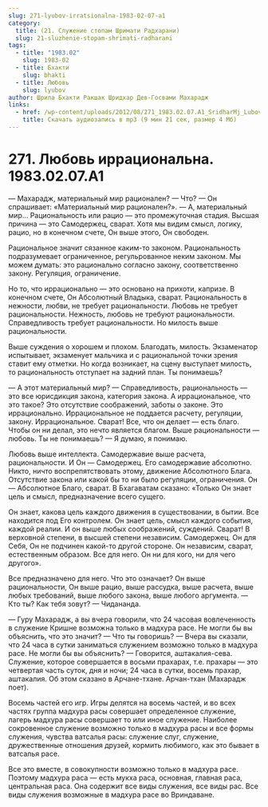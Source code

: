 ```yaml
---
slug: 271-lyubov-irratsionalna-1983-02-07-a1
category:
  title: (21. Служение стопам Шримати Радхарани)
  slug: 21-sluzhenie-stopam-shrimati-radharani
tags:
  - title: "1983.02"
    slug: 1983-02
  - title: Бхакти
    slug: bhakti
  - title: Любовь
    slug: lyubov
author: Шрила Бхакти Ракшак Шридхар Дев-Госвами Махарадж
links:
  - href: /wp-content/uploads/2012/08/271_1983.02.07.A1_SridharMj_Lubov_irracionalna.mp3
    title: Скачать аудиозапись в mp3 (9 мин 21 сек, размер 4 Мб)
---
```


# 271. Любовь иррациональна. 1983.02.07.A1

— Махарадж, материальный мир рационален? — Что? — Он спрашивает: «Материальный мир рационален?». — А, материальный мир… Рациональность или рацио — это промежуточная стадия. Высшая причина — это Самодержец, сварат. Хотя мы видим смысл, логику, рацио, но в конечном счете, Он выше этого, Он свободен.

Рациональное значит сязанное каким-то законом. Рациональность подразумевает ограниченное, регульрованное неким законом. Мы можем думать: это рационально согласно закону, соответственно закону. Регуляция, ограничение.

Но то, что иррационально — это основано на прихоти, капризе. В конечном счете, Он Абсолютный Владыка, сварат. Рациональность в нежности, любви, не требует рациональности. Любовь не требует рациональности. Нежность, любовь не требуют рациональности. Справедливость требует рациональности. Но милость выше рациональности.

Выше суждения о хорошем и плохом. Благодать, милость. Экзаменатор испытывает, экзаменует мальчика и с рациональной точки зрения ставит ему отметки. Но когда возникает, на сцену выступает милость, то рациональность отступает на задний план. Ты понимаешь?

— А этот материальный мир? — Справедливость, рациональность — это все юрисдикция закона, категория закона. А иррациональное, что это такое? Это отсутствие соображений, заботы о законе. Это иррационально. Иррациональное не поддается расчету, регуляции, закону. Иррациональное. Сварат! Все, что он делает — есть благо. Чтобы он ни делал, это нечто является благом. Выше рациональности — любовь. Ты не понимаешь? — Я думаю, я понимаю.

Любовь выше интеллекта. Самодержавие выше расчета, рациональности. И Он — Самодержец. Его самодержавие абсолютно. Никто, ничто воспрепятствовать этому, движение Абсолютного Блага. Отсутствие закона или какой бы то ни было регуляции, ограничения. Он — Абсолютное Благо, сварат. В Бхагаватам сказано: «Только Он знает цель и смысл, предназначение всего сущего.

Он знает, какова цель каждого движения в существовании, в бытии. Все находится под Его контролем. Он знает цель, смысл каждого события, каждой реалии. И он выше любых соображений, суждений. Сварат! В верховной степени, в высшей степени независим. Самодержец. Он для Себя, Он не подчинен какой-то другой стороне. Он независим, сварат, естественным образом. Все для него. Он ни для кого, ни для чего другого».

Все предназначено для него. Что это означает? Он выше рациональности, Он выше рацио, выше рассудка, выше расчета, выше любых требований, выше любого закона, выше любого аргумента. — Кто ты? Как тебя зовут? — Чидананда.

— Гуру Махарадж, а вы вчера говорили, что 24 часовая вовлеченность в служение Кришне возможна только в мадхура расе. Не могли бы вы объяснить, что это значит? — Что ты говоришь? — Вчера вы сказали, что 24 часа в сутки заниматься служением возможно только в мадхура расе. Не могли бы вы объяснить? — Говорится, аштакалия-сева. Служение, которое совершается в восьми прахарах, т.е. прахары — это четвертая часть суток, дня и ночи; 24 часа в сутки, восемь прахар, аштакалия. Об этом сказано в Арчане-тхане. Арчан-тхан (Махарадж поет).

Восемь частей его игр. Игры делятся на восемь частей, и во всех частях группа мадхура расы совершает определенное служение, лагерь мадхура расы совершает то или иное служение. Наиболее сокровенное служение возможно только в мадхура расы и все формы служения, чувства ватсалья расы: служение слуг, служение, дружественные отношения друзей, кормить любимого, как это бывает в ватсалья расе.

Все это вместе, в совокупности возможно только в мадхура расе. Поэтому мадхура раса — есть мукха раса, основная, главная раса, центральная раса. Она содержит все виды служения, все виды рас. Все виды служения возможные в мадхура расе во Вриндаване.

